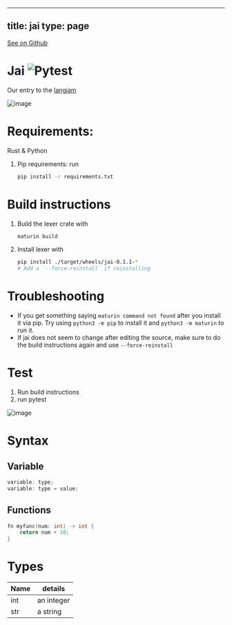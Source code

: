 
---
title: jai
type: page
---

[See on Github](https://github.com/jakeroggenbuck/jai/)

# Jai ![Pytest](https://img.shields.io/github/workflow/status/jakeroggenbuck/jai/pytest?style=for-the-badge)
Our entry to the [langjam](https://github.com/langjam/jam0001)

![image](https://user-images.githubusercontent.com/35516367/130336716-99aa86e5-3f79-4081-b8fa-6a133ca90e87.png)

# Requirements:
Rust & Python
1. Pip requirements: run 
	
	```sh
	pip install -r requirements.txt
	```

# Build instructions
1. Build the lexer crate with
	
	```sh
	maturin build
	```

2. Install lexer with 
	
	```sh
	pip install ./target/wheels/jai-0.1.1-*
	# Add a `--force-reinstall` if reinstalling
	```

# Troubleshooting
- If you get something saying `maturin command not found` after you install it via pip. Try using `python3 -m pip` to install it and `python3 -m maturin` to run it.
- If jai does not seem to change after editing the source, make sure to do the build instructions again and use `--force-reinstall`

# Test
1. Run build instructions
2. run pytest

![image](https://user-images.githubusercontent.com/35516367/130387800-f4a18210-7c27-4290-9f8d-3eca4d53caad.png)

# Syntax
## Variable
```c
variable: type;
variable: type = value;
```

## Functions
```c
fn myfunc(num: int) -> int {
    return num + 10;
}
```

# Types
| Name | details    |
|------|------------|
| int  | an integer |
| str  | a string   |
